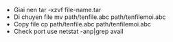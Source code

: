 - Giai nen
tar -xzvf file-name.tar
- Di chuyen file
mv path/tenfile.abc path/tenfilemoi.abc
- Copy file
cp path/tenfile.abc path/tenfilemoi.abc
- Check port use
 netstat -anp|grep avail
